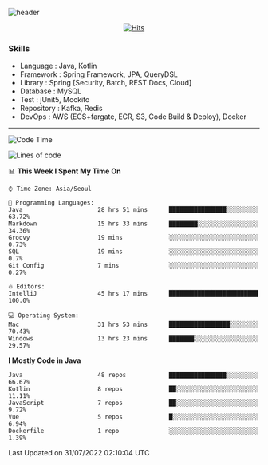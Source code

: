 <!-- Github Profile Readme로 프로필 꾸미기 : https://zzsza.github.io/development/2020/07/10/make-github-profile-readme/ -->

<!-- github theme -->
  <!-- 
    ![header](https://capsule-render.vercel.app/api?type=slice&color=e0f0e3&height=150&section=header&text=beasy&fontSize=45)
  -->
  ![header](https://capsule-render.vercel.app/api?type=soft&color=e0f0e3&height=150&section=header&text=Choi-YongSeok&fontSize=55&animation=twinkling)


<!-- hits count : https://hits.seeyoufarm.com/ -->
<div align=center>
    
  [![Hits](https://hits.seeyoufarm.com/api/count/incr/badge.svg?url=https%3A%2F%2Fgithub.com%2Fchoi-ys&count_bg=%2379C83D&title_bg=%23555555&icon=&icon_color=%23E7E7E7&title=hits&edge_flat=false)](https://hits.seeyoufarm.com)

</div>


<!-- Committed Top Lang -->
<div align=center>
</div>


### Skills
 - Language : Java, Kotlin
 - Framework : Spring Framework, JPA, QueryDSL
 - Library : Spring [Security, Batch, REST Docs, Cloud]
 - Database : MySQL
 - Test : jUnit5, Mockito
 - Repository : Kafka, Redis
 - DevOps : AWS (ECS+fargate, ECR, S3, Code Build & Deploy), Docker

---

<!--START_SECTION:waka-->
![Code Time](http://img.shields.io/badge/Code%20Time-2%2C732%20hrs%207%20mins-blue)

![Lines of code](https://img.shields.io/badge/From%20Hello%20World%20I%27ve%20Written-328%20Thousand%20lines%20of%20code-blue)

📊 **This Week I Spent My Time On** 

```text
⌚︎ Time Zone: Asia/Seoul

💬 Programming Languages: 
Java                     28 hrs 51 mins      ████████████████░░░░░░░░░   63.72% 
Markdown                 15 hrs 33 mins      ████████░░░░░░░░░░░░░░░░░   34.36% 
Groovy                   19 mins             ░░░░░░░░░░░░░░░░░░░░░░░░░   0.73% 
SQL                      19 mins             ░░░░░░░░░░░░░░░░░░░░░░░░░   0.7% 
Git Config               7 mins              ░░░░░░░░░░░░░░░░░░░░░░░░░   0.27%

🔥 Editors: 
IntelliJ                 45 hrs 17 mins      █████████████████████████   100.0%

💻 Operating System: 
Mac                      31 hrs 53 mins      █████████████████░░░░░░░░   70.43% 
Windows                  13 hrs 23 mins      ███████░░░░░░░░░░░░░░░░░░   29.57%

```

**I Mostly Code in Java** 

```text
Java                     48 repos            ████████████████░░░░░░░░░   66.67% 
Kotlin                   8 repos             ██░░░░░░░░░░░░░░░░░░░░░░░   11.11% 
JavaScript               7 repos             ██░░░░░░░░░░░░░░░░░░░░░░░   9.72% 
Vue                      5 repos             █░░░░░░░░░░░░░░░░░░░░░░░░   6.94% 
Dockerfile               1 repo              ░░░░░░░░░░░░░░░░░░░░░░░░░   1.39%

```



 Last Updated on 31/07/2022 02:10:04 UTC
<!--END_SECTION:waka-->

<!-- 
![footer](https://capsule-render.vercel.app/api?section=footer&type=slice&color=e0f0e3)
-->

